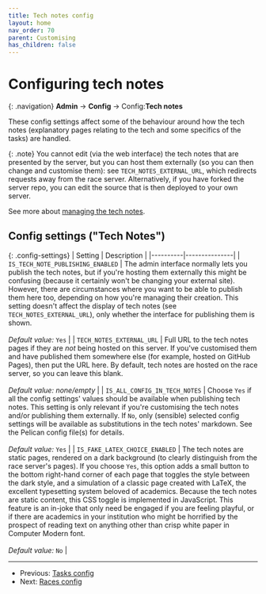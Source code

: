 ```yaml
---
title: Tech notes config
layout: home
nav_order: 70
parent: Customising
has_children: false
---
```



# Configuring tech notes

{: .navigation}
**Admin** → **Config** → Config:**Tech notes**

These config settings affect some of the behaviour around how
the tech notes (explanatory pages relating to the tech and some specifics of
the tasks) are handled.

{: .note}
You cannot edit (via the web interface) the tech notes that are presented by the
server, but you can host them externally (so you can then change and customise
them): see `TECH_NOTES_EXTERNAL_URL`, which redirects requests away from the
race server. Alternatively, if you have forked the server repo, you can edit
the source that is then deployed to your own server.
 
See more about [managing the tech notes](../static-content/tech-notes).

## Config settings ("Tech Notes")

{: .config-settings}
| Setting  | Description   |
|----------|---------------|
| `IS_TECH_NOTE_PUBLISHING_ENABLED` | The admin interface normally lets you publish the tech notes, but if you're hosting them externally this might be confusing (because it certainly won't be changing your external site). However, there are circumstances where you want to be able to publish them here too, depending on how you're managing their creation. This setting doesn't affect the display of tech notes (see `TECH_NOTES_EXTERNAL_URL`), only whether the interface for publishing them is shown.  <br><br> _Default value:_ `Yes` |
| `TECH_NOTES_EXTERNAL_URL` | Full URL to the tech notes pages if they are *not* being hosted on this server. If you've customised them and have published them somewhere else (for example, hosted on GitHub Pages), then put the URL here. By default, tech notes are hosted on the race server, so you can leave this blank.  <br><br> _Default value:_ _none/empty_ |
| `IS_ALL_CONFIG_IN_TECH_NOTES` | Choose `Yes` if all the config settings' values should be available when publishing tech notes. This setting is only relevant if you're customising the tech notes and/or publishing them externally. If `No`, only (sensible) selected config settings will be available as substitutions in the tech notes' markdown. See the Pelican config file(s) for details.  <br><br> _Default value:_ `Yes` |
| `IS_FAKE_LATEX_CHOICE_ENABLED` | The tech notes are static pages, rendered on a dark background (to clearly distinguish from the race server's pages). If you choose `Yes`, this option adds a small button to the bottom right-hand corner of each page that toggles the style between the dark style, and a simulation of a classic page created with LaTeX, the excellent typesetting system beloved of academics. Because the tech notes are static content, this CSS toggle is implemented in JavaScript. This feature is an in-joke that only need be engaged if you are feeling playful, or if there are academics in your institution who might be horrified by the prospect of reading text on anything other than crisp white paper in Computer Modern font.  <br><br> _Default value:_ `No` |



 ---
 * Previous: [Tasks config](tasks)
 * Next: [Races config](races)